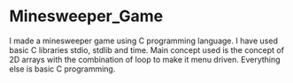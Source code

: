 # Minesweeper_Game
I made a minesweeper game using C programming language.
I have used basic C libraries stdio, stdlib and time. Main concept used is the concept of 2D arrays with the combination of loop to make it menu driven. Everything else is basic C programming.
